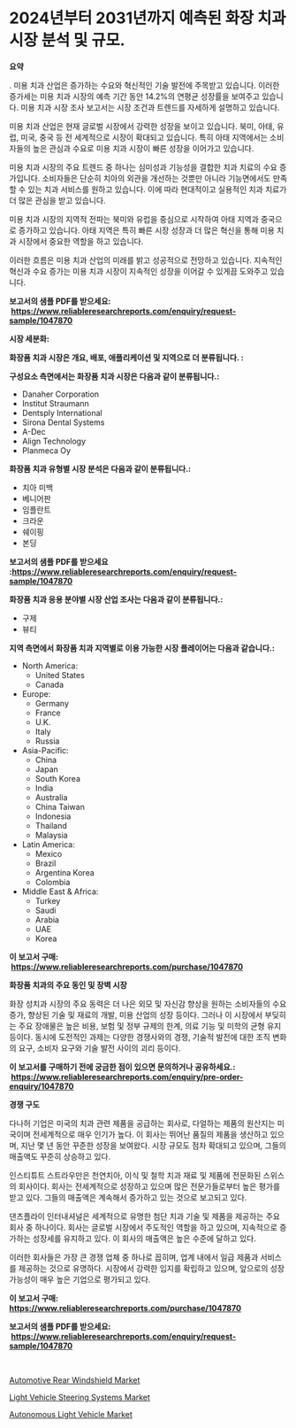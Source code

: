 <p><h1>2024년부터 2031년까지 예측된 화장 치과 시장 분석 및 규모.</h1></p><p><strong>요약</strong></p>
<p><p>. 미용 치과 산업은 증가하는 수요와 혁신적인 기술 발전에 주목받고 있습니다. 이러한 증가세는 미용 치과 시장의 예측 기간 동안 14.2%의 연평균 성장률을 보여주고 있습니다. 미용 치과 시장 조사 보고서는 시장 조건과 트렌드를 자세하게 설명하고 있습니다.</p><p>미용 치과 산업은 현재 글로벌 시장에서 강력한 성장을 보이고 있습니다. 북미, 아태, 유럽, 미국, 중국 등 전 세계적으로 시장이 확대되고 있습니다. 특히 아태 지역에서는 소비자들의 높은 관심과 수요로 미용 치과 시장이 빠른 성장을 이어가고 있습니다.</p><p>미용 치과 시장의 주요 트렌드 중 하나는 심미성과 기능성을 결합한 치과 치료의 수요 증가입니다. 소비자들은 단순히 치아의 외관을 개선하는 것뿐만 아니라 기능면에서도 만족할 수 있는 치과 서비스를 원하고 있습니다. 이에 따라 현대적이고 실용적인 치과 치료가 더 많은 관심을 받고 있습니다.</p><p>미용 치과 시장의 지역적 전파는 북미와 유럽을 중심으로 시작하여 아태 지역과 중국으로 증가하고 있습니다. 아태 지역은 특히 빠른 시장 성장과 더 많은 혁신을 통해 미용 치과 시장에서 중요한 역할을 하고 있습니다.</p><p>이러한 흐름은 미용 치과 산업의 미래를 밝고 성공적으로 전망하고 있습니다. 지속적인 혁신과 수요 증가는 미용 치과 시장이 지속적인 성장을 이어갈 수 있게끔 도와주고 있습니다.</p></p>
<p><strong>보고서의 샘플 PDF를 받으세요: &nbsp;<a href="https://www.reliableresearchreports.com/enquiry/request-sample/1047870">https://www.reliableresearchreports.com/enquiry/request-sample/1047870</a></strong></p>
<p><strong>시장 세분화:</strong></p>
<p><strong> 화장품 치과 시장은 개요, 배포, 애플리케이션 및 지역으로 더 분류됩니다. :</strong></p>
<p><strong>구성요소 측면에서는 화장품 치과 시장은 다음과 같이 분류됩니다.:</strong></p>
<p><ul><li>Danaher Corporation</li><li>Institut Straumann</li><li>Dentsply International</li><li>Sirona Dental Systems</li><li>A-Dec</li><li>Align Technology</li><li>Planmeca Oy</li></ul></p>
<p><strong> 화장품 치과 유형별 시장 분석은 다음과 같이 분류됩니다.:</strong></p>
<p><ul><li>치아 미백</li><li>베니어판</li><li>임플란트</li><li>크라운</li><li>쉐이핑</li><li>본딩</li></ul></p>
<p><strong>보고서의 샘플 PDF를 받으세요 :<a href="https://www.reliableresearchreports.com/enquiry/request-sample/1047870">https://www.reliableresearchreports.com/enquiry/request-sample/1047870</a></strong></p>
<p><strong> 화장품 치과 응용 분야별 시장 산업 조사는 다음과 같이 분류됩니다.:</strong></p>
<p><ul><li>구제</li><li>뷰티</li></ul></p>
<p><strong>지역 측면에서 화장품 치과 지역별로 이용 가능한 시장 플레이어는 다음과 같습니다.:</strong></p>
<p><ul>
    <li>
        North America:
        <ul>
            <li>United States</li>
            <li>Canada</li>
        </ul>
    </li>
    <li>
        Europe:
        <ul>
            <li>Germany</li>
            <li>France</li>
            <li>U.K.</li>
            <li>Italy</li>
            <li>Russia</li>
        </ul>
    </li>
    <li>
        Asia-Pacific:
        <ul>
            <li>China</li>
            <li>Japan</li>
            <li>South Korea</li>
            <li>India</li>
            <li>Australia</li>
            <li>China Taiwan</li>
            <li>Indonesia</li>
            <li>Thailand</li>
            <li>Malaysia</li>
        </ul>
    </li>
    <li>
        Latin America:
        <ul>
            <li>Mexico</li>
            <li>Brazil</li>
            <li>Argentina Korea</li>
            <li>Colombia</li>
        </ul>
    </li>
    <li>
        Middle East & Africa:
        <ul>
            <li>Turkey</li>
            <li>Saudi</li>
            <li>Arabia</li>
            <li>UAE</li>
            <li>Korea</li>
        </ul>
    </li>
    </ul></p>
<p><strong>이 보고서 구매: &nbsp;<a href="https://www.reliableresearchreports.com/purchase/1047870">https://www.reliableresearchreports.com/purchase/1047870</a></strong></p>
<p><strong>화장품 치과의 주요 동인 및 장벽 시장</strong></p>
<p><p>화장 성치과 시장의 주요 동력은 더 나은 외모 및 자신감 향상을 원하는 소비자들의 수요 증가, 향상된 기술 및 재료의 개발, 미용 산업의 성장 등이다. 그러나 이 시장에서 부딪히는 주요 장애물은 높은 비용, 보험 및 정부 규제의 한계, 의료 기능 및 미학의 균형 유지 등이다. 동시에 도전적인 과제는 다양한 경쟁사와의 경쟁, 기술적 발전에 대한 조직 변화의 요구, 소비자 요구와 기술 발전 사이의 괴리 등이다.</p></p>
<p><strong>이 보고서를 구매하기 전에 궁금한 점이 있으면 문의하거나 공유하세요.: &nbsp;<a href="https://www.reliableresearchreports.com/enquiry/pre-order-enquiry/1047870">https://www.reliableresearchreports.com/enquiry/pre-order-enquiry/1047870</a></strong></p>
<p><strong>경쟁 구도</strong></p>
<p><p>다나허 기업은 미국의 치과 관련 제품을 공급하는 회사로, 다얼하는 제품의 원산지는 미국이며 전세계적으로 매우 인기가 높다. 이 회사는 뛰어난 품질의 제품을 생산하고 있으며, 지난 몇 년 동안 꾸준한 성장을 보여왔다. 시장 규모도 점차 확대되고 있으며, 그들의 매출액도 꾸준히 상승하고 있다.</p><p>인스티튜트 스트라우만은 천연치아, 이식 및 철학 치과 재료 및 제품에 전문화된 스위스의 회사이다. 회사는 전세계적으로 성장하고 있으며 많은 전문가들로부터 높은 평가를 받고 있다. 그들의 매출액은 계속해서 증가하고 있는 것으로 보고되고 있다.</p><p>댄츠플라이 인터내셔널은 세계적으로 유명한 첨단 치과 기술 및 제품을 제공하는 주요 회사 중 하나이다. 회사는 글로벌 시장에서 주도적인 역할을 하고 있으며, 지속적으로 증가하는 성장세를 유지하고 있다. 이 회사의 매출액은 높은 수준에 달하고 있다.</p><p>이러한 회사들은 가장 큰 경쟁 업체 중 하나로 꼽히며, 업계 내에서 일급 제품과 서비스를 제공하는 것으로 유명하다. 시장에서 강력한 입지를 확립하고 있으며, 앞으로의 성장 가능성이 매우 높은 기업으로 평가되고 있다.</p></p>
<p><strong>이 보고서 구매: &nbsp; <a href="https://www.reliableresearchreports.com/purchase/1047870">https://www.reliableresearchreports.com/purchase/1047870</a></strong></p>
<p><strong>보고서의 샘플 PDF를 받으세요: &nbsp;<a href="https://www.reliableresearchreports.com/enquiry/request-sample/1047870">https://www.reliableresearchreports.com/enquiry/request-sample/1047870</a></strong><strong></strong></p>
<p>&nbsp;</p>
<p><p><a href="https://github.com/redneck06/Market-Research-Report-List-2/blob/main/automotive-rear-windshield-market.md">Automotive Rear Windshield Market</a></p><p><a href="https://github.com/nicoletavirag/Market-Research-Report-List-2/blob/main/light-vehicle-steering-systems-market.md">Light Vehicle Steering Systems Market</a></p><p><a href="https://github.com/mauripalmi/Market-Research-Report-List-2/blob/main/autonomous-light-vehicle-market.md">Autonomous Light Vehicle Market</a></p></p>